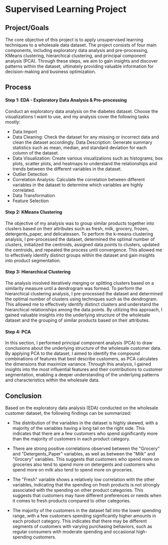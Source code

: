 # Supervised Learning Project

## Project/Goals

The core objective of this project is to apply unsupervised learning techniques to a wholesale data dataset. The project consists of four main components, including exploratory data analysis and pre-processing, KMeans clustering, hierarchical clustering, and principal component analysis (PCA). Through these steps, we aim to gain insights and discover patterns within the dataset, ultimately providing valuable information for decision-making and business optimization.

## Process

#### Step 1: EDA - Exploratory Data Analysis & Pre-processing

Conduct an exploratory data analysis on the diabetes dataset. Choose the visualizations I want to use, and my analysis cover the following tasks mostly:

- Data Import
- Data Cleaning: Check the dataset for any missing or incorrect data and clean the dataset accordingly. Data Description: Generate summary statistics such as mean, median, and standard deviation for each column of the dataset. 
- Data Visualization: Create various visualizations such as histograms, box plots, scatter plots, and heatmaps to understand the relationships and trends between the different variables in the dataset.
- Outlier Detection
- Correlation Analysis: Calculate the correlation between different variables in the dataset to determine which variables are highly correlated.
- Data Transformation
- Feature Selection

#### Step 2: KMeans Clustering
The objective of my analysis was to group similar products together into clusters based on their attributes such as fresh, milk, grocery, frozen, detergents_paper, and delicatessen. To perform the k-means clustering analysis, I pre-processed the dataset, determined the optimal number of clusters, initialized the centroids, assigned data points to clusters, updated the centroids, and repeated the process until convergence. This allowed me to effectively identify distinct groups within the dataset and gain insights into product segmentation.

#### Step 3: Hierarchical Clustering 
The analysis involved iteratively merging or splitting clusters based on a similarity measure until a dendrogram was formed.
To perform the hierarchical clustering analysis, I pre-processed the dataset and determined the optimal number of clusters using techniques such as the dendrogram. This allowed me to effectively identify distinct clusters and understand the hierarchical relationships among the data points. By utilizing this approach, I gained valuable insights into the underlying structure of the wholesale dataset and the grouping of similar products based on their attributes.

#### Step 4: PCA
In this section, I performed principal component analysis (PCA) to draw conclusions about the underlying structure of the wholesale customer data. By applying PCA to the dataset, I aimed to identify the compound combinations of features that best describe customers, as PCA calculates the dimensions that maximize variance. Through this analysis, I gained insights into the most influential features and their contributions to customer segmentation, enabling a deeper understanding of the underlying patterns and characteristics within the wholesale data.

## Conclusion
Based on the exploratory data analysis (EDA) conducted on the wholesale customer dataset, the following findings can be summarized:

- The distribution of the variables in the dataset is highly skewed, with a majority of the variables having a long tail on the right side. This indicates that there are a few customers who spend significantly more than the majority of customers in each product category.

- There are strong positive correlations observed between the "Grocery" and "Detergents_Paper" variables, as well as between the "Milk" and "Grocery" variables. This suggests that customers who spend more on groceries also tend to spend more on detergents and customers who spend more on milk also tend to spend more on groceries.

- The "Fresh" variable shows a relatively low correlation with the other variables, indicating that the spending on fresh products is not strongly associated with the spending on other product categories. This suggests that customers may have different preferences or needs when it comes to fresh products compared to other categories.

- The majority of the customers in the dataset fall into the lower spending range, with a few customers spending significantly higher amounts in each product category. This indicates that there may be different segments of customers with varying purchasing behaviors, such as regular consumers with moderate spending and occasional high-spending customers.